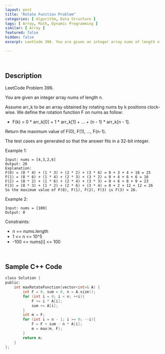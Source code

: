 ```yaml
---
layout: post
title: "Rotate Function Problem"
categories: [ Algorithm, Data Structure ]
tags: [ Array, Math, Dynamic Programming ]
similar: [ Array ]
featured: false
hidden: false
excerpt: LeetCode 396. You are given an integer array nums of length n.

---
```


<br />

## Description

LeetCode Problem 396.

You are given an integer array nums of length n.

Assume arr_k to be an array obtained by rotating nums by k positions clock-wise. We define the rotation function F on nums as follow:
* F(k) = 0 * arr_k[0] + 1 * arr_k[1] + ... + (n - 1) * arr_k[n - 1].

Return the maximum value of F(0), F(1), ..., F(n-1).

The test cases are generated so that the answer fits in a 32-bit integer.

Example 1:
```
Input: nums = [4,3,2,6]
Output: 26
Explanation:
F(0) = (0 * 4) + (1 * 3) + (2 * 2) + (3 * 6) = 0 + 3 + 4 + 18 = 25
F(1) = (0 * 6) + (1 * 4) + (2 * 3) + (3 * 2) = 0 + 4 + 6 + 6 = 16
F(2) = (0 * 2) + (1 * 6) + (2 * 4) + (3 * 3) = 0 + 6 + 8 + 9 = 23
F(3) = (0 * 3) + (1 * 2) + (2 * 6) + (3 * 4) = 0 + 2 + 12 + 12 = 26
So the maximum value of F(0), F(1), F(2), F(3) is F(3) = 26.
```

Example 2:
```
Input: nums = [100]
Output: 0
```

Constraints:
* n == nums.length
* 1 <= n <= 10^5
* -100 <= nums[i] <= 100

<br />

## Sample C++ Code


```c
class Solution {
public:
    int maxRotateFunction(vector<int>& A) {
        int F = 0, sum = 0, n = A.size();
        for (int i = 0; i < n; ++i){
            F += i * A[i];
            sum += A[i];
        }
        int m = F;
        for (int i = n - 1; i >= 0; --i){
            F = F + sum - n * A[i];
            m = max(m, F);
        }
        return m;
    }
};
```


